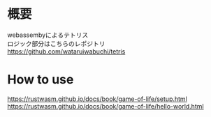 # 概要
webassembyによるテトリス  
ロジック部分はこちらのレポジトリ  
https://github.com/wataruiwabuchi/tetris

# How to use
https://rustwasm.github.io/docs/book/game-of-life/setup.html  
https://rustwasm.github.io/docs/book/game-of-life/hello-world.html

